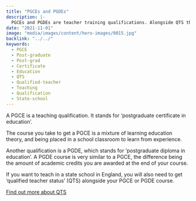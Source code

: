 ```yaml
---
title: "PGCEs and PGDEs"
description: |-
  PGCEs and PGDEs are teacher training qualifications. Alongside QTS they enable you to teach in a state school in England.
date: "2021-11-01"
image: "media/images/content/hero-images/0015.jpg"
backlink: "../../"
keywords:
  - PGCE
  - Post-graduate
  - Post-grad
  - Certificate
  - Education
  - QTS
  - Qualified-teacher
  - Teaching
  - Qualification
  - State-school
---
```


A PGCE is a teaching qualification. It stands for ‘postgraduate certificate in education’. 

The course you take to get a PGCE is a mixture of learning education theory, and being placed in a school classroom to learn from experience.

Another qualification is a PGDE, which stands for ‘postgraduate diploma in education’. A PGDE course is very similar to a PGCE, the difference being the amount of academic credits you are awarded at the end of your course. 

If you want to teach in a state school in England, you will also need to get ‘qualified teacher status’ (QTS) alongside your PGCE or PGDE course.

<a href="/what-is-qts" class="button">Find out more about QTS</a>
